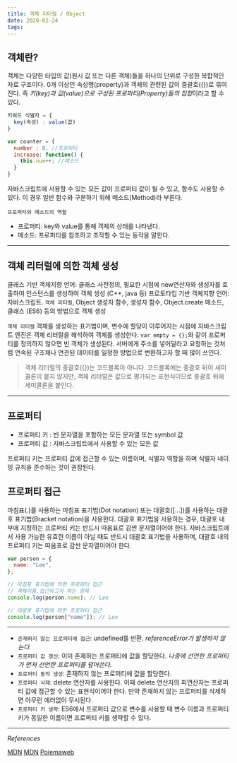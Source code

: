 ```yaml
---
title: 객체 리터럴 / Object
date: 2020-02-24
tags:
---
```


## 객체란?

객체는 다양한 타입의 값(원시 값 또는 다른 객체)들을 하나의 단위로 구성한 복합적인 자료 구조이다. 0개 이상인 속성명(property)과 객체의 관련된 값이 중괄호({})로 묶여진다. 즉 *키(key)과 값(value)으로 구성된 프로퍼티(Property)들의 집합*이라고 할 수 있다.

```javascript
키워드 식별자 = {
  key(속성) : value(값)
}

var counter = {
  number : 0, //프로퍼티
  increase: function() {
    this.num++; //메소드
  }
}
```

자바스크립트에 사용할 수 있는 모든 값이 프로퍼티 값이 될 수 있고, 함수도 사용할 수 있다. 이 경우 일반 함수와 구분하기 위해 메소드(Method)라 부른다.

`프로퍼티와 메소드의 역할`

- 프로퍼티: key와 value를 통해 객체의 상태를 나타낸다.
- 메소드: 프로퍼티를 참조하고 조작할 수 있는 동작을 말한다.

---

## 객체 리터럴에 의한 객체 생성

클래스 기반 객체지향 언어: 클래스 사전정의, 필요한 시점에 new연산자와 생성자를 호출하여 인스턴스를 생성하여 객체 생성 (C++, java 등)
프로토타입 기반 객체지향 언어: 자바스크립트. `객체 리터럴`, Object 생성자 함수, 생성자 함수, Object.create 메소드, 클래스 (ES6) 등의 방법으로 객체 생성

`객체 리터럴`
객체를 생성하는 표기법이며, 변수에 할당이 이루어지는 시점에 자바스크립트 엔진은 객체 리터럴을 해석하여 객체를 생성한다. `var empty = {};`와 같이 프로퍼티를 정의하지 않으면 빈 객체가 생성된다. 서버에게 주소를 넣어달라고 요청하는 것처럼 연속된 구조체나 연관된 데이터를 일정한 방법으로 변환하고자 할 때 많이 쓰인다.

> 객체 리터럴의 중괄호({})는 코드블록이 아니다. 코드블록에는 중괄호 뒤이 세미콜론이 붙지 않지만, 객체 리터럴은 값으로 평가되는 표현식이므로 중괄호 뒤에 세미콜론을 붙인다.

---

## 프로퍼티

- 프로퍼티 키 : 빈 문자열을 포함하는 모든 문자열 또는 symbol 값
- 프로퍼티 값 : 자바스크립트에서 사용할 수 있는 모든 값

프로퍼티 키는 프로퍼티 값에 접근할 수 있는 이름이며, 식별자 역할을 하며 식별자 네이밍 규칙을 준수하는 것이 권장된다.

## 프로퍼티 접근

마침표(.)를 사용하는 마침표 표기법(Dot notation) 또는 대괄호([…])를 사용하는 대괄호 표기법(Bracket notation)을 사용한다. 대괄호 표기법을 사용하는 경우, 대괄호 내부에 지정하는 프로퍼티 키는 반드시 따옴표로 감싼 문자열이어야 한다. 자바스크립트에서 사용 가능한 유효한 이름이 아닐 때도 반드시 대괄호 표기법을 사용하며, 대괄호 내의 프로퍼티 키는 따옴표로 감싼 문자열이어야 한다.

```javascript
var person = {
  name: "Lee",
};

// 마침표 표기법에 의한 프로퍼티 접근
// 객체이름.접근하고자 하는 항목
console.log(person.name); // Lee

// 대괄호 표기법에 의한 프로퍼티 접근
console.log(person["name"]); // Lee
```

---

- `존재하지 않는 프로퍼티에 접근`: undefined를 반환. _referenceError가 발생하지 않는다._
- `프로퍼티 값 갱신`: 이미 존재하는 프로퍼티에 값을 할당한다. _나중에 선언한 프로퍼티가 먼저 선언한 프로퍼티를 덮어쓴다._
- `프로퍼티 동적 생성`: 존재하지 않는 프로퍼티에 값을 할당한다.
- `프로퍼티 삭제`: delete 연산자를 사용한다. 이때 delete 연산자의 피연산자는 프로퍼티 값에 접근할 수 있는 표현식이어야 한다. 만약 존재하지 않는 프로퍼티를 삭제하면 아무런 에러없이 무시된다.
- `프로퍼티 키 생략`: ES6에서 프로퍼티 값으로 변수를 사용할 때 변수 이름과 프로퍼티 키가 동일한 이름이면 프로퍼티 키를 생략할 수 있다.

---

_References_

[MDN](https://developer.mozilla.org/en-US/docs/Web/JavaScript/Guide/Grammar_and_types#Object_literals)
[MDN](https://developer.mozilla.org/ko/docs/Learn/JavaScript/Objects/Basics)
[Poiemaweb](https://poiemaweb.com/fastcampus/object-literal)
